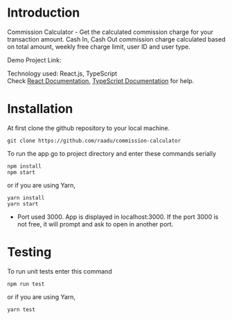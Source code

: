 # Introduction
Commission Calculator - Get the calculated commission charge for your transaction amount. Cash In, Cash Out commission charge calculated based on total amount, weekly free charge limit, user ID and user type.<br/>

Demo Project Link:  <br/>

Technology used: React.js, TypeScript <br/>
Check [React Documentation](https://reactjs.org/docs/getting-started.html), [TypeScript Documentation](https://www.typescriptlang.org/docs/) for help.

# Installation 
At first clone the github repository to your local machine. 
```
git clone https://github.com/raadu/commission-calculator
```

To run the app go to project directory and enter these commands serially
```
npm install
npm start
```
or if you are using Yarn,

```
yarn install
yarn start
```

* Port used 3000. App is displayed in localhost:3000. If the port 3000 is not free, it will prompt and ask to open in another port.

# Testing
To run unit tests enter this command
```
npm run test
```
or if you are using Yarn,

```
yarn test
```
